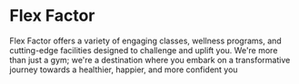 # Flex Factor

Flex Factor offers a variety of engaging classes, wellness programs, and cutting-edge facilities designed to challenge and uplift you. We're more than just a gym; we're a destination where you embark on a transformative journey towards a healthier, happier, and more confident you

